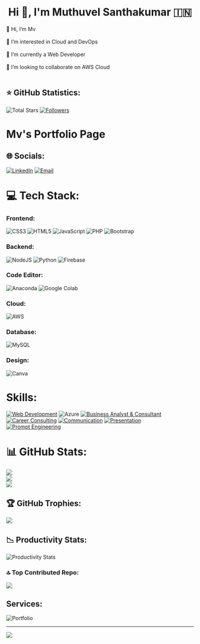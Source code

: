 <h1 align="center">Hi 👋, I'm Muthuvel Santhakumar 🇮🇳</h1>

<p align="left">
👋 Hi, I’m Mv<br><br>
👀 I’m interested in Cloud and DevOps<br><br>
🌱 I’m currently a Web Developer<br><br>
💞️ I’m looking to collaborate on AWS Cloud<br><br>
</p>

## ⭐ GitHub Statistics:
![Total Stars](https://custom-icon-badges.herokuapp.com/badge/dynamic/json?logo=star&color=55960c&labelColor=488207&label=Stars&style=for-the-badge&query=%24.stars&url=https://api.github-star-counter.workers.dev/user/muthuvelsanthakumar) 
[![Followers](https://custom-icon-badges.herokuapp.com/github/followers/muthuvelsanthakumar?color=236ad3&labelColor=1155ba&style=for-the-badge&logo=person-add&label=Follow&logoColor=white)](https://github.com/muthuvelsanthakumar?tab=followers)

# Mv's Portfolio Page

## 🌐 Socials:
[![LinkedIn](https://img.shields.io/badge/LinkedIn-%230077B5.svg?logo=linkedin&logoColor=white)](https://linkedin.com/in/muthuvel-santhakumar103/) 
[![Email](https://img.shields.io/badge/Email-%236A5ACD.svg?logo=gmail&logoColor=white)](mailto:muthuvelsanthakumar@gmail.com)

# 💻 Tech Stack:

### Frontend:
![CSS3](https://img.shields.io/badge/css3-%231572B6.svg?style=for-the-badge&logo=css3&logoColor=white)
![HTML5](https://img.shields.io/badge/html5-%23E34F26.svg?style=for-the-badge&logo=html5&logoColor=white) 
![JavaScript](https://img.shields.io/badge/javascript-%23323330.svg?style=for-the-badge&logo=javascript&logoColor=%23F7DF1E) 
![PHP](https://img.shields.io/badge/php-%23777BB4.svg?style=for-the-badge&logo=php&logoColor=white) 
![Bootstrap](https://img.shields.io/badge/bootstrap-%238511FA.svg?style=for-the-badge&logo=bootstrap&logoColor=white)

### Backend:
![NodeJS](https://img.shields.io/badge/node.js-43853D?style=for-the-badge&logo=node.js&logoColor=white)
![Python](https://img.shields.io/badge/Python-FFD43B?style=for-the-badge&logo=python&logoColor=blue)
![Firebase](https://img.shields.io/badge/firebase-%23092E20.svg?style=for-the-badge&logo=firebase&logoColor=white)

### Code Editor:
![Anaconda](https://img.shields.io/badge/Anaconda-%2344A833.svg?style=for-the-badge&logo=anaconda&logoColor=white) 
![Google Colab](https://img.shields.io/badge/Google_Colab-25D366?style=for-the-badge&logo=google-colab&logoColor=white)

### Cloud:
![AWS](https://img.shields.io/badge/AWS-0078D4?style=for-the-badge&logo=AWS&logoColor=white)

### Database:
![MySQL](https://img.shields.io/badge/mysql-%2300000f.svg?style=for-the-badge&logo=mysql&logoColor=white)

### Design:
![Canva](https://img.shields.io/badge/Canva-%2300C4CC.svg?style=for-the-badge&logo=Canva&logoColor=white)

# Skills:
[![Web Development](https://img.shields.io/badge/Web%20Development-orange?style=for-the-badge&logo=html5&logoColor=white)](https://example.com/web-development)
![Azure](https://img.shields.io/badge/Azure-0078D4?style=for-the-badge&logo=microsoft-azure&logoColor=white)
[![Business Analyst & Consultant](https://img.shields.io/badge/Business_Analyst-blue?style=for-the-badge&logo=chart.js&logoColor=white)](https://example.com/business_analyst)
[![Career Consulting](https://img.shields.io/badge/Career%20Consulting-orange?style=for-the-badge&logo=briefcase&logoColor=white)](https://example.com/career-consulting)
[![Communication](https://img.shields.io/badge/Communication-orange?style=for-the-badge&logo=communication&logoColor=white)](https://example.com/communication)
[![Presentation](https://img.shields.io/badge/Presentation-orange?style=for-the-badge&logo=presentation&logoColor=white)](https://example.com/presentation)
[![Prompt Engineering](https://img.shields.io/badge/Prompt_Engineering-orange?style=for-the-badge&logo=robot&logoColor=black&color=orange)](https://www.ibm.com/topics/prompt-engineering)

# 📊 GitHub Stats:
![](https://github-readme-stats.vercel.app/api?username=muthuvelsanthakumar&theme=dark&hide_border=false&include_all_commits=true&count_private=true)<br/>
![](https://github-readme-streak-stats.herokuapp.com/?user=muthuvelsanthakumar&theme=dark&hide_border=false)<br/>
![](https://github-readme-stats.vercel.app/api/top-langs/?username=muthuvelsanthakumar&theme=dark&hide_border=false&include_all_commits=true&count_private=true&layout=compact)

## 🏆 GitHub Trophies:
![](https://github-profile-trophy.vercel.app/?username=muthuvelsanthakumar&theme=dark&no-frame=false&no-bg=false&margin-w=4)

## 📉 Productivity Stats:
![Productivity Stats](https://github-profile-summary-cards.vercel.app/api/cards/profile-details?username=muthuvelsanthakumar&theme=monokai)

### 🔝 Top Contributed Repo:
![](https://github-contributor-stats.vercel.app/api?username=muthuvelsanthakumar&limit=5&theme=dark&combine_all_yearly_contributions=true)

## Services:
![Portfolio](https://img.shields.io/badge/Portfolio-%23000000.svg?style=for-the-badge&logo=firefox&logoColor=white)


---
[![](https://visitcount.itsvg.in/api?id=muthuvelsanthakumar&icon=0&color=0)](https://visitcount.itsvg.in)

<!-- Proudly created with GPRM ( https://gprm.itsvg.in ) -->
